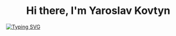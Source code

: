 <h1 align="center">Hi there, I'm Yaroslav Kovtyn</h1>
<a href="https://git.io/typing-svg"><img src="https://readme-typing-svg.herokuapp.com?font=Fira+Code&pause=1000&random=false&width=435&lines=Python+Developer" alt="Typing SVG" /></a>

